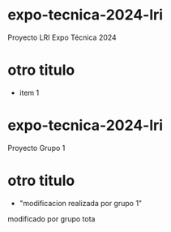 # expo-tecnica-2024-lri
Proyecto LRI Expo Técnica 2024

# otro titulo
- item 1

# expo-tecnica-2024-lri
Proyecto Grupo 1

# otro titulo
- "modificacion realizada por grupo 1"

modificado por grupo tota